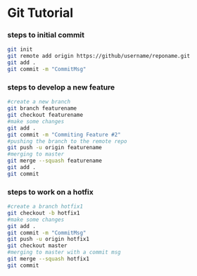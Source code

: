 # Git Tutorial

### steps to initial commit
```sh
git init
git remote add origin https://github/username/reponame.git
git add .
git commit -m "CommitMsg"
```

### steps to develop a new feature
```sh
#create a new branch 
git branch featurename
git checkout featurename
#make some changes
git add .
git commit -m "Commiting Feature #2"
#pushing the branch to the remote repo
git push -u origin featurename
#merging to master
git merge --squash featurename
git add .
git commit
```

### steps to work on a hotfix
```sh
#create a branch hotfix1
git checkout -b hotfix1
#make some changes
git add .
git commit -m "CommitMsg"
git push -u origin hotfix1
git checkout master
#merging to master with a commit msg
git merge --squash hotfix1
git commit
```